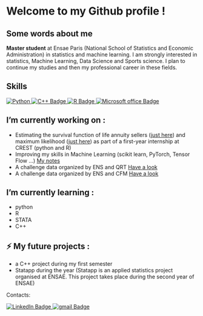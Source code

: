 # Welcome to my Github profile ! 

## Some words about me
**Master student** at Ensae Paris (National School of Statistics and Economic Administration) in statistics and machine learning. I am strongly interested in statistics, Machine Learning, Data Science and Sports science. I plan to continue my studies and then my professional career in these fields.

## Skills 
<div id="badges">
  <a href=""><img src="https://img.shields.io/badge/Python-14354C?style=for-the-badge&logo=python&logoColor=white" alt="Python"/>
  </a>
  <a href="C++">
    <img src="https://img.shields.io/badge/C%2B%2B-00599C?style=for-the-badge&logo=c%2B%2B&logoColor=white" alt="C++ Badge"/>
    </a>
  <a href="R">
    <img src="https://img.shields.io/badge/R-276DC3?style=for-the-badge&logo=r&logoColor=white" alt="R Badge"/>
    </a>
  <a href="Microsoft office">
    <img src="	https://img.shields.io/badge/Microsoft_Office-D83B01?style=for-the-badge&logo=microsoft-office&logoColor=white" alt="Microsoft office Badge"/>
  </a>
</div>

## I’m currently working on : 
- Estimating the survival function of life annuity sellers ([just here](https://github.com/AugustinCablant/Estimation-non-param-trique-et-mod-les-de-survie/blob/main/Fonction%20de%20survie/estimation_fonction_survie.R)) and maximum likelihood ([just here](https://github.com/AugustinCablant/Estimation-non-param-trique-et-mod-les-de-survie/blob/main/Vraissemblance/Vraissemblance.ipynb))  as part of a first-year internship at CREST (python and R)
- Improving my skills in Machine Learning (scikit learn, PyTorch, Tensor Flow ...) [My notes](https://github.com/AugustinCablant/Learning-ML/blob/main/MACHINE_LEARNING.pdf)
- A challenge data organized by ENS and QRT [Have a look](https://challengedata.ens.fr/participants/challenges/97/)
- A challenge data organized by ENS and CFM [Have a look](https://challengedata.ens.fr/participants/challenges/84/)

## I’m currently learning : 

- python
- R
- STATA
- C++

## ⚡ My future projects : 
- a C++ project during my first semester
- Statapp during the year (Statapp is an applied statistics project organised at ENSAE. This project takes place during the second year of ENSAE)

Contacts: 

<div id="badges">
  <a href="https://www.linkedin.com/in/augustin-cablant-70362518b/">
    <img src="https://img.shields.io/badge/LinkedIn-blue?style=for-the-badge&logo=linkedin&logoColor=white" alt="LinkedIn Badge"/>
  </a>
  <a href="augustin.cablantca@gmail.com">
    <img src="https://img.shields.io/badge/Gmail-D14836?style=for-the-badge&logo=gmail&logoColor=white" alt="gmail Badge"/>
  </a>
</div>

<!--
**AugustinCablant/AugustinCablant** is a ✨ _special_ ✨ repository because its `README.md` (this file) appears on your GitHub profile.

Here are some ideas to get you started:

- 🔭 I’m currently working on ...
- 🌱 I’m currently learning ...
- 👯 I’m looking to collaborate on ...
- 🤔 I’m looking for help with ...
- 💬 Ask me about ...
- 📫 How to reach me: ...
- 😄 Pronouns: ...
- ⚡ Fun fact: ...
-->

